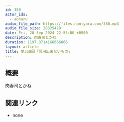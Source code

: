 ```yaml
---
id: 350
actor_ids:
  - aoharu
audio_file_path: https://files.nantyara.com/350.mp3
audio_file_size: 28825428
date: Fri, 20 Sep 2024 22:55:00 +0900
description: 肉寿司とかね
duration: 1197.8714166666666
layout: article
title: 第350回「信用出来ないもの」
---
```

## 概要

肉寿司とかね

## 関連リンク

* none
